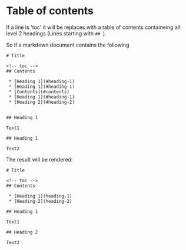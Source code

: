 <!--
GENERATED FILE - DO NOT EDIT
This file was generated by [MarkdownSnippets](https://github.com/SimonCropp/MarkdownSnippets).
Source File: /docs/mdsource/table-of-contents.source.md
To change this file edit the source file and then run MarkdownSnippets.
-->

# Table of contents

If a line is 'toc' it will be replaces with a table of contents containeing all level 2 headings (Lines starting with `## `).

So if a markdown document contains the following

```
# Title

<!-- toc -->
## Contents

 * [Heading 1](#heading-1)
 * [Heading 1](#heading-1)
 * [Contents](#contents)
 * [Heading 1](#heading-1)
 * [Heading 2](#heading-2)


## Heading 1

Text1

## Heading 1

Text2
```

The result will be rendered:

```
# Title

<!-- toc -->
## Contents

 * [Heading 1](heading-1)
 * [Heading 2](heading-2)

## Heading 1

Text1

## Heading 2

Text2
```
